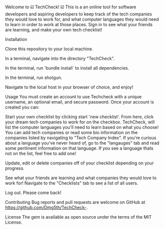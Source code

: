 Welcome to ☑️ TechCheck! ☑️ This is a an online tool for software developers and aspiring developers to keep track of the tech companies they would love to work for, and what computer languages they would need to learn in order to work at those places.  Sign in to see what your friends are learning, and make your own tech checklist!

Installation

Clone this repository to your local machine.

In a terminal, navigate into the directory "TechCheck".

In the terminal, run 'bundle install` to install all dependencies.

In the terminal, run shotgun.

Navigate to the local host in your browser of choice, and enjoy!

Usage
You must create an account to use Techcheck with a unique username, an optional email, and secure password. Once your account is created you can:

Start your own checklist by clicking start 'new checklist'. From here, click your dream tech companies to work for on the checkbox. TechCheck, will list the computer languages you'll need to learn based on what you choose! You can add tech companies or read some bio information on the companies listed by navigating to "Tech Company Index". If you're curious about a language you've never heard of, go to the "langauges" tab and read some peritinent information on that language. If you see a language thats not on the list, feel free to add one!

Update, edit or delete companies off of your checklist depending on your progress.

See what your friends are learning and what companies they would love to work for! Navigate to the "Checklists" tab to see a list of all users. 

Log out. Please come back!

Contributing
Bug reports and pull requests are welcome on GitHub at https://github.com/Dmg5th/TechCheck-.

License
The gem is available as open source under the terms of the MIT License.